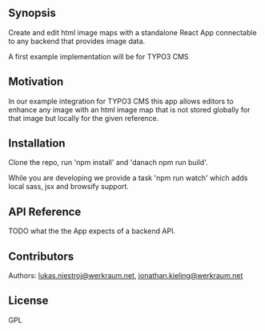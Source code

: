 ## Synopsis

Create and edit html image maps with a standalone React App connectable to any backend that provides image data.

A first example implementation will be for TYPO3 CMS

## Motivation

In our example integration for TYPO3 CMS this app allows editors to enhance any image with an html image map that is not stored globally for that image but locally for the given reference.

## Installation

Clone the repo, run 'npm install' and 'danach npm run build'.

While you are developing we provide a task 'npm run watch' which adds local sass, jsx and browsify support.

## API Reference

TODO what the the App expects of a backend API.

## Contributors

Authors: lukas.niestroj@werkraum.net, jonathan.kieling@werkraum.net

## License

GPL
